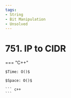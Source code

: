 ```yaml
---
tags:
- String
- Bit Manipulation
- Unsolved
---
```



# 751. IP to CIDR

=== "C++"

    $Time: O()$

    $Space: O()$

    ``` c++
    ```
